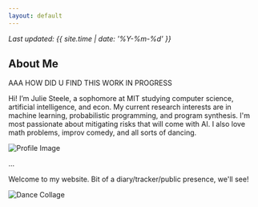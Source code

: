 ```yaml
---
layout: default
---
```


_Last updated: {{ site.time | date: '%Y-%m-%d' }}_

## About Me

AAA HOW DID U FIND THIS WORK IN PROGRESS 

Hi! I’m Julie Steele, a sophomore at MIT studying computer science, artificial intelligence, and econ. My current research interests are in machine learning, probabilistic programming, and program synthesis. I'm most passionate about mitigating risks that will come with AI. I also love math problems, improv comedy, and all sorts of dancing. 

![Profile Image](URL_to_Profile_Image)

...

Welcome to my website. Bit of a diary/tracker/public presence, we'll see!

![Dance Collage](URL_to_Dance_Collage)
